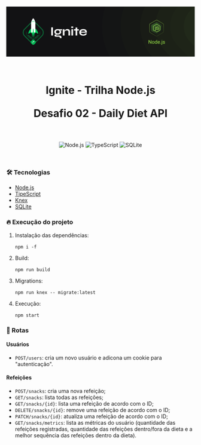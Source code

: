 <p align="center">
  <img src=".github/capa-ignite-nodejs.png" alt="Ignite Node.js">
</p>

<br>

<h1 align="center">
  Ignite - Trilha Node.js

  <br>

  Desafio 02 - Daily Diet API
</h1>

<br>

<p align="center">
  <img
    src="https://img.shields.io/badge/Node.js-339933?style=for-the-badge&logo=nodedotjs&logoColor=white"
    alt="Node.js"
  >
  <img
    src="https://img.shields.io/badge/typescript-%23007ACC.svg?style=for-the-badge&logo=typescript&logoColor=white"
    alt="TypeScript"
  >
  <img
    src="https://img.shields.io/badge/sqlite-%2307405e.svg?style=for-the-badge&logo=sqlite&logoColor=white"
    alt="SQLite"
  >
</p>

<br>

### :hammer_and_wrench: Tecnologias
- [Node.js](https://nodejs.org/en)
- [TipeScript](https://www.typescriptlang.org/)
- [Knex](https://knexjs.org/guide/)
- [SQLite](https://www.sqlite.org/index.html)

### :fire: Execução do projeto
  1. Instalação das dependências:
     ```
     npm i -f
     ```
  2. Build:
     ```
     npm run build
     ```
  3. Migrations:
     ```
     npm run knex -- migrate:latest
     ```
  4. Execução:
     ```
     npm start
     ```

### :link: Rotas
#### Usuários
  - `POST/users`: cria um novo usuário e adicona um cookie para "autenticação".
#### Refeições
  - `POST/snacks`: cria uma nova refeição;
  - `GET/snacks`: lista todas as refeições;
  - `GET/snacks/{id}`: lista uma refeição de acordo com o ID;
  - `DELETE/snacks/{id}`: remove uma refeição de acordo com o ID;
  - `PATCH/snacks/{id}`: atualiza uma refeição de acordo com o ID;
  - `GET/snacks/metrics`: lista as métricas do usuário (quantidade das refeições registradas, quantidade das refeições dentro/fora da dieta e a melhor sequência das refeições dentro da dieta).
